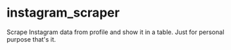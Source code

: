 # instagram_scraper

Scrape Instagram data from profile and show it in a table. Just for personal purpose that's it. 

